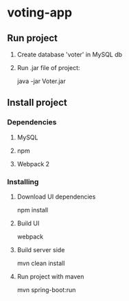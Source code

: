 # voting-app

## Run project

1. Create database 'voter' in MySQL db

2. Run .jar file of project:

    java -jar Voter.jar
    

## Install project

### Dependencies

1. MySQL

2. npm

3. Webpack 2


### Installing

1. Download UI dependencies

    npm install
    
2. Build UI

    webpack
    
3. Build server side

    mvn clean install
    
4. Run project with maven

    mvn spring-boot:run

